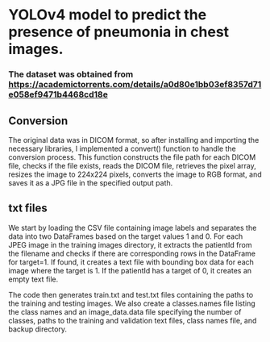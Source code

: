 # YOLOv4 model to predict the presence of pneumonia in chest images.

### The dataset was obtained from https://academictorrents.com/details/a0d80e1bb03ef8357d71e058ef9471b4468cd18e

## Conversion
The original data was in DICOM format, so after installing and importing the necessary libraries, I implemented a convert() function to handle the conversion process. This function constructs the file path for each DICOM file, checks if the file exists, reads the DICOM file, retrieves the pixel array, resizes the image to 224x224 pixels, converts the image to RGB format, and saves it as a JPG file in the specified output path.

## txt files
We start by loading the CSV file containing image labels and separates the data into two DataFrames based on the target values 1 and 0. For each JPEG image in the training images directory, it extracts the patientId from the filename and checks if there are corresponding rows in the DataFrame for target=1. If found, it creates a text file with bounding box data for each image where the target is 1. If the patientId has a target of 0, it creates an empty text file. 

The code then generates train.txt and test.txt files containing the paths to the training and testing images. We also create a classes.names file listing the class names and an image_data.data file specifying the number of classes, paths to the training and validation text files, class names file, and backup directory. 
